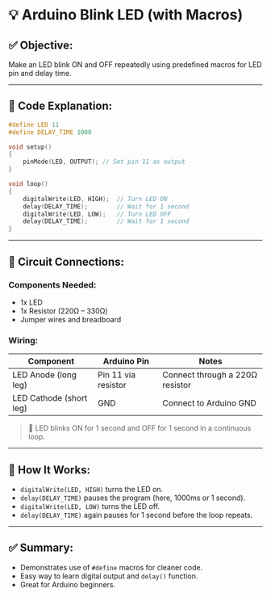 
# 💡 Arduino Blink LED (with Macros)

## ✅ Objective:
Make an LED blink ON and OFF repeatedly using predefined macros for LED pin and delay time.

---

## 🧾 Code Explanation:
```cpp
#define LED 11
#define DELAY_TIME 1000

void setup()
{
    pinMode(LED, OUTPUT); // Set pin 11 as output
}

void loop()
{
    digitalWrite(LED, HIGH);  // Turn LED ON
    delay(DELAY_TIME);        // Wait for 1 second
    digitalWrite(LED, LOW);   // Turn LED OFF
    delay(DELAY_TIME);        // Wait for 1 second
}
```

---

## 🔌 Circuit Connections:

### Components Needed:
- 1x LED
- 1x Resistor (220Ω – 330Ω)
- Jumper wires and breadboard

### Wiring:
| Component | Arduino Pin | Notes |
|----------|-------------|-------|
| LED Anode (long leg) | Pin 11 via resistor | Connect through a 220Ω resistor |
| LED Cathode (short leg) | GND | Connect to Arduino GND |

> 🔁 LED blinks ON for 1 second and OFF for 1 second in a continuous loop.

---

## 🧠 How It Works:
- `digitalWrite(LED, HIGH)` turns the LED on.
- `delay(DELAY_TIME)` pauses the program (here, 1000ms or 1 second).
- `digitalWrite(LED, LOW)` turns the LED off.
- `delay(DELAY_TIME)` again pauses for 1 second before the loop repeats.

---

## ✅ Summary:
- Demonstrates use of `#define` macros for cleaner code.
- Easy way to learn digital output and `delay()` function.
- Great for Arduino beginners.

